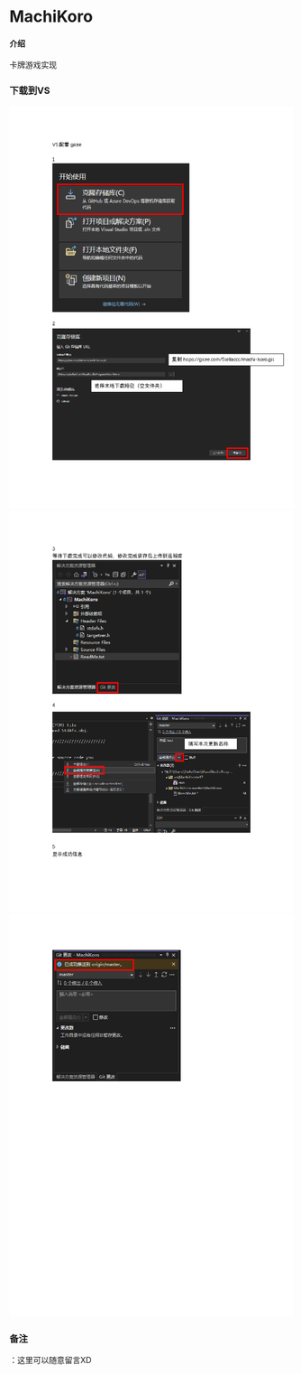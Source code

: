 # MachiKoro

#### 介绍
卡牌游戏实现

### 下载到VS
![1](messVS%E9%85%8D%E7%BD%AEgitee_%E9%A1%B5%E9%9D%A2_1.png)
![2](messVS%E9%85%8D%E7%BD%AEgitee_%E9%A1%B5%E9%9D%A2_2.png)
![3](messVS%E9%85%8D%E7%BD%AEgitee_%E9%A1%B5%E9%9D%A2_3.png)

### 备注
：这里可以随意留言XD
